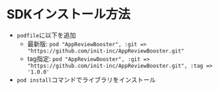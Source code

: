 # SDKインストール方法
- `podfile`に以下を追加
  - 最新版: `pod "AppReviewBooster", :git => "https://github.com/init-inc/AppReviewBooster.git"`
  - tag指定: `pod "AppReviewBooster", :git => "https://github.com/init-inc/AppReviewBooster.git", :tag => '1.0.0'`
- `pod install`コマンドでライブラリをインストール
